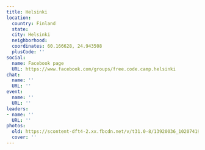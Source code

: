 ```yaml
---
title: Helsinki
location:
  country: Finland
  state: 
  city: Helsinki
  neighborhood: 
  coordinates: 60.166628, 24.943508
  plusCode: ''
social:
  name: Facebook page
  URL: https://www.facebook.com/groups/free.code.camp.helsinki
chat:
  name: ''
  URL: ''
event:
  name: ''
  URL: ''
leaders:
- name: ''
  URL: ''
photos:
  old: https://scontent-dft4-2.xx.fbcdn.net/v/t31.0-8/13920036_10207419537552235_1858864145069374029_o.jpg?oh=d703305fe98ac88cff8388d47ca10137&oe=598DA663
  cover: ''
---
```

